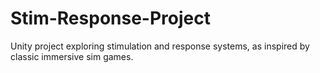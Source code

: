 # Stim-Response-Project
Unity project exploring stimulation and response systems, as inspired by classic immersive sim games.
